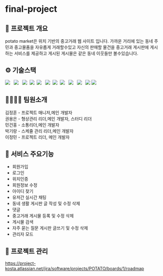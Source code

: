 # final-project

## 📢 프로젝트 개요
potato market은 위치 기반의 중고거래 웹 사이트 입니다. 가까운 거리에 있는 동네 주민과 중고물품을 자유롭게 거래할수있고 자신의 판매할 물건을 중고거래 게시판에 게시하는 서비스를 제공하고 게시된 게시물은 같은 동네 이웃들만 볼수있습니다.

## ⚙️ 기술스택
<img src="https://img.shields.io/badge/JAVA-007396?style=for-the-badge&logo=java&logoColor=white"> &nbsp;  <img src="https://img.shields.io/badge/Spring-6DB33F?style=for-the-badge&logo=Spring&logoColor=white"> &nbsp; <img src="https://img.shields.io/badge/mysql-4479A1?style=for-the-badge&logo=mysql&logoColor=white">&nbsp;  <img src="https://img.shields.io/badge/javascript-F7DF1E?style=for-the-badge&logo=javascript&logoColor=black">  &nbsp;<img src="https://img.shields.io/badge/jquery-0769AD?style=for-the-badge&logo=jquery&logoColor=white"> &nbsp; <img src="https://img.shields.io/badge/html-E34F26?style=for-the-badge&logo=html5&logoColor=white">&nbsp; <img src="https://img.shields.io/badge/css-1572B6?style=for-the-badge&logo=css3&logoColor=white"> &nbsp;<img src="https://img.shields.io/badge/bootstrap-7952B3?style=for-the-badge&logo=bootstrap&logoColor=white"> &nbsp; <img src="https://img.shields.io/badge/github-181717?style=for-the-badge&logo=github&logoColor=white"> &nbsp; <img src="https://img.shields.io/badge/aws-232F3E?style=for-the-badge&logo=aws&logoColor=white"> &nbsp;  <img src="https://img.shields.io/badge/apache tomcat-F8DC75?style=for-the-badge&logo=apachetomcat&logoColor=white"> <img src="https://img.shields.io/badge/MongoDB-47A248?style=flat-square&logo=MongoDB&logoColor=white"/></a> 


## 👨‍👩‍👧‍👦 팀원소개
김정훈 - 프로젝트 매니저,메인 개발자  
권용은 - 형상관리 리더,메인 개발자, 스터디 리더  
민건홍 - 소통리더,메인 개발자  
박기랑 - 스케쥴 관리 리더,메인 개발자  
이정민 - 프로젝트 리더, 메인 개발자  

## 🧰 서비스 주요기능
- 회원가입
- 로그인
- 위치인증
- 회원정보 수정
- 아이디 찾기
- 유저간 실시간 채팅
- 동네 생활 게시판 글 작성 및 수정 삭제
- 댓글
- 중고거래 게시물 등록 및 수정 삭제
- 게시물 검색
- 자주 묻는 질문 게시판 글쓰기 및 수정 삭제
- 관리자 모드


## 📝 프로젝트 관리
https://project-kosta.atlassian.net/jira/software/projects/POTATO/boards/1/roadmap





